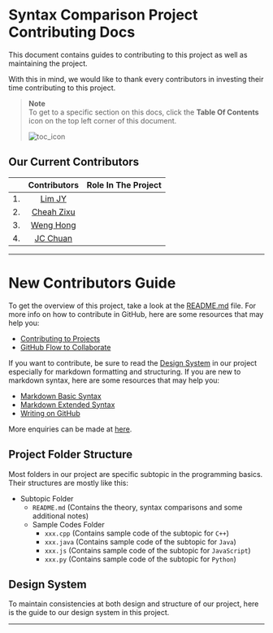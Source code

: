 # Syntax Comparison Project Contributing Docs

This document contains guides to contributing to this project as well as maintaining the project.

With this in mind, we would like to thank every contributors in investing their time contributing to this project. 

> **Note**
> <br>To get to a specific section on this docs, click the **Table Of Contents** icon on the top left corner of this document.
>
> ![toc_icon](https://media.discordapp.net/attachments/988351630984495114/988352452141142036/Picture1.png?width=1440&height=247)

## Our Current Contributors

|  | Contributors | Role In The Project |
| --- | :---: | --- |
| 1. | [Lim JY](https://github.com/LimJY03) | <!-- Delete This Comment and Enter Role Guide Here --> |
| 2. | [Cheah Zixu](https://github.com/genesis331) | <!-- Delete This Comment and Enter Role Guide Here --> |
| 3. | [Weng Hong](https://github.com/AsynchronousNotAvailable) | <!-- Delete This Comment and Enter Role Guide Here --> |
| 4. | [JC Chuan](https://github.com/PoisonDarterz) | <!-- Delete This Comment and Enter Role Guide Here --> |

---

# New Contributors Guide

To get the overview of this project, take a look at the [README.md](https://github.com/LimJY03/SyntaxComparison/blob/main/README.md) file. For more info on how to contribute in GitHub, here are some resources that may help you:

* [Contributing to Projects](https://docs.github.com/en/get-started/quickstart/contributing-to-projects)
* [GitHub Flow to Collaborate](https://docs.github.com/en/get-started/quickstart/github-flow)

If you want to contribute, be sure to read the [Design System](https://github.com/LimJY03/SyntaxComparison/blob/main/CONTRIBUTIONS.md#design-system) in our project especially for markdown formatting and structuring. If you are new to markdown syntax, here are some resources that may help you:

* [Markdown Basic Syntax](https://www.markdownguide.org/basic-syntax/)
* [Markdown Extended Syntax](https://www.markdownguide.org/extended-syntax/)
* [Writing on GitHub](https://docs.github.com/en/get-started/writing-on-github)

More enquiries can be made at [here](mailto:limjunyi03@gmail.com).

## Project Folder Structure

Most folders in our project are specific subtopic in the programming basics. Their structures are mostly like this:

* Subtopic Folder
    * `README.md` (Contains the theory, syntax comparisons and some additional notes)
    * Sample Codes Folder 
        * `xxx.cpp` (Contains sample code of the subtopic for `C++`)
        * `xxx.java` (Contains sample code of the subtopic for `Java`)
        * `xxx.js` (Contains sample code of the subtopic for `JavaScript`)
        * `xxx.py` (Contains sample code of the subtopic for `Python`)

## Design System

To maintain consistencies at both design and structure of our project, here is the guide to our design system in this project.

<!-- JY will write this section but if you have anything to write please leave it here as well for reviewing -->

---